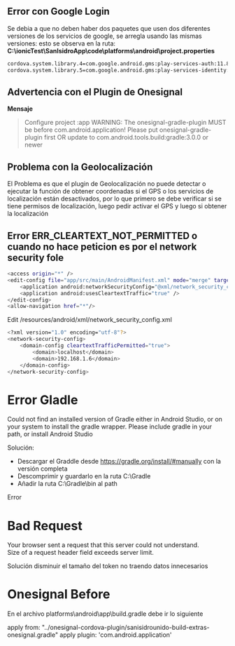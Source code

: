 
## Error con Google Login

Se debia a que no deben haber dos paquetes que usen dos diferentes versiones de los servicios de google, se arregla usando las mismas versiones: esto se observa en la ruta: **C:\ionicTest\SanIsidroApp\code\platforms\android\project.properties**
```xml
cordova.system.library.4=com.google.android.gms:play-services-auth:11.8.0
cordova.system.library.5=com.google.android.gms:play-services-identity:11.8.0
```

## Advertencia con el Plugin de Onesignal

**Mensaje**
> Configure project :app
> WARNING: The onesignal-gradle-plugin MUST be before com.android.application!
   Please put onesignal-gradle-plugin first OR update to com.android.tools.build:gradle:3.0.0 or newer

## Problema con la Geolocalización

El Problema es que el plugin de Geolocalización no puede detectar o ejecutar la función de obtener coordenadas si el GPS o los servicios de localización están desactivados, por lo que primero se debe verificar si se tiene permisos de localización, luego pedir activar el GPS y luego si obtener la localización

## Error ERR_CLEARTEXT_NOT_PERMITTED o cuando no hace peticion es por el network security fole

```bash
<access origin="*" />
<edit-config file="app/src/main/AndroidManifest.xml" mode="merge" target="/manifest/application" xmlns:android="http://schemas.android.com/apk/res/android">
    <application android:networkSecurityConfig="@xml/network_security_config" />
    <application android:usesCleartextTraffic="true" />
</edit-config>
<allow-navigation href="*"/>
```
Edit /resources/android/xml/network_security_config.xml

```bash
<?xml version="1.0" encoding="utf-8"?>
<network-security-config>
    <domain-config cleartextTrafficPermitted="true">
        <domain>localhost</domain>
        <domain>192.168.1.6</domain>
    </domain-config>
</network-security-config>
```
# Error Gladle
Could not find an installed version of Gradle either in Android Studio, or on your system to install the gradle wrapper. Please include gradle in your path, or install Android Studio

Solución:
- Descargar el Graddle desde https://gradle.org/install/#manually con la versión completa
- Descomprimir y guardarlo en la ruta C:\\Gradle
- Añadir la ruta C:\\Gradle\\bin al path


Error
<h1>Bad Request</h1>
<p>Your browser sent a request that this server could not understand.<br />
Size of a request header field exceeds server limit.</p>
Solución
disminuir el tamaño del token no traendo datos innecesarios

# Onesignal Before
En el archivo platforms\android\app\build.gradle  debe ir lo siguiente

apply from: "../onesignal-cordova-plugin/sanisidrounido-build-extras-onesignal.gradle"
apply plugin: 'com.android.application'

